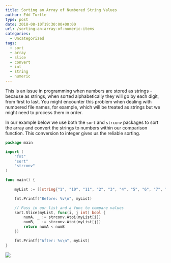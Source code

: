 ```yaml
---
title: Sorting an Array of Numbered String Values
author: Edd Turtle
type: post
date: 2018-08-10T19:30:00+00:00
url: /sorting-an-array-of-numeric-items
categories:
  - Uncategorized
tags:
  - sort
  - array
  - slice
  - convert
  - int
  - string
  - numeric
---
```


This is an issue in programming when numbers are stored as strings - because as strings, when sorted alphabetically they will go by each digit, from first to last. You might encounter this problem when dealing with numbered file names, for example, which will be treated as strings but we might need to process them in order.

In our example below we use both the `sort` and `strconv` packages to sort the array and convert the strings to numbers within our comparison function. This conversion to integer gives us the reliable sorting.

```go
package main 

import (
    "fmt"
    "sort"
    "strconv"
)

func main() {
    
    myList := []string{"1", "10", "11", "2", "3", "4", "5", "6", "7", "8", "9"}

    fmt.Printf("Before: %v\n", myList)

    // Pass in our list and a func to compare values
    sort.Slice(myList, func(i, j int) bool {
        numA, _ := strconv.Atoi(myList[i])
        numB, _ := strconv.Atoi(myList[j])
        return numA < numB
    })

    fmt.Printf("After: %v\n", myList)
}
```

![](/img/2018/array-sort.png)
